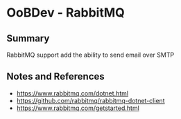 # OoBDev - RabbitMQ

## Summary

RabbitMQ support add the ability to send email over SMTP

## Notes and References

* https://www.rabbitmq.com/dotnet.html
* https://github.com/rabbitmq/rabbitmq-dotnet-client
* https://www.rabbitmq.com/getstarted.html